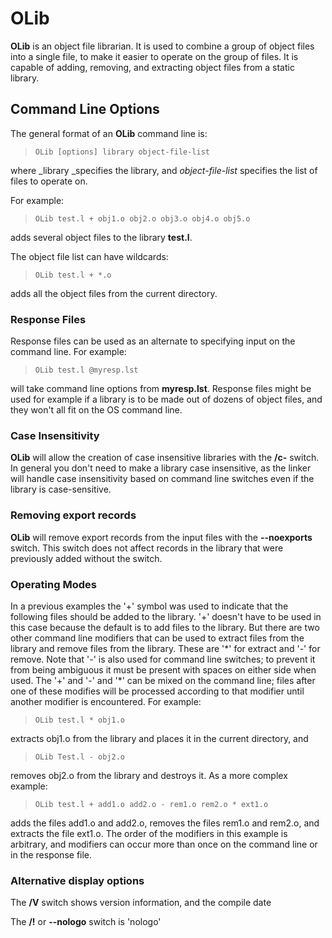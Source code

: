 # OLib

 
 **OLib** is an object file librarian.  It is used to combine a group of object files into a single file, to make it easier to operate on the group of files.  It is capable of adding, removing, and extracting object files from a static library.


## Command Line Options

 
 The general format of an **OLib** command line is:
 
>     OLib [options] library object-file-list
 
 where _library _specifies the library, and _object-file-list_ specifies the list of files to operate on.
 
 For example:
 
>     OLib test.l + obj1.o obj2.o obj3.o obj4.o obj5.o
 
 adds several object files to the library **test.l**.
 
 The object file list can have wildcards:
 
>     OLib test.l + *.o
 
 adds all the object files from the current directory.


### Response Files

 Response files can be used as an alternate to specifying input on the command line.  For example:
 
>     OLib test.l @myresp.lst
 
 will take command line options from **myresp.lst**.  Response files might be used for example if a library is to be made out of dozens of object files, and they won't all fit on the OS command line.


### Case Insensitivity
 

  **OLib** will allow the creation of case insensitive libraries with the **/c-** switch.  In general you don't need to make a library case insensitive, as the linker will handle case insensitivity based on command line switches even if the library is case-sensitive.

### Removing export records


  **OLib** will remove export records from the input files with the **--noexports** switch.   This switch does not affect records in the library that were previously added without the switch.

### Operating Modes
 

 In a previous examples the '+' symbol was used to indicate that the following files should be added to the library.  '+' doesn't have to be used in this case because the default is to add files to the library.  But there are two other command line modifiers that can be used to extract files from the library and remove files from the library.  These are '\*' for extract and '-' for remove.  Note that '-' is also used for command line switches; to prevent it from being ambiguous it must be present with spaces on either side when used.  The '+' and '-' and '\*' can be mixed on the command line; files after one of these modifies will be processed according to that modifier until another modifier is encountered.  For example:
 
>     OLib test.l * obj1.o
 
 extracts obj1.o from the library and places it in the current directory, and 
 
>     OLib Test.l - obj2.o 
 
 removes obj2.o from the library and destroys it.  As a more complex example:
 
>     OLib test.l + add1.o add2.o - rem1.o rem2.o * ext1.o
 
 adds the files add1.o and add2.o, removes the files rem1.o and rem2.o, and extracts the file ext1.o.  The order of the modifiers in this example is arbitrary, and modifiers can occur more than once on the command line or in the response file.
 
 
### Alternative display options

 The **/V** switch shows version information, and the compile date

 The **/!** or **--nologo** switch is 'nologo'